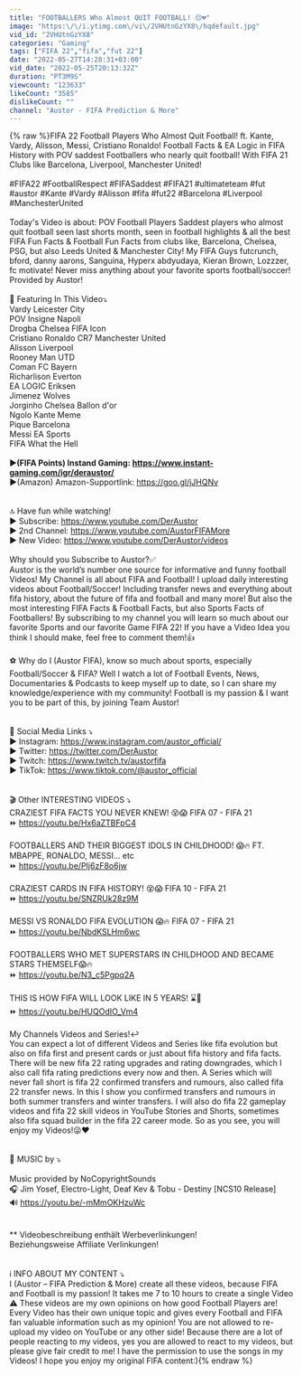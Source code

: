 ```yaml
---
title: "FOOTBALLERS Who Almost QUIT FOOTBALL! 😔💔"
image: "https:\/\/i.ytimg.com\/vi\/2VHUtnGzYX8\/hqdefault.jpg"
vid_id: "2VHUtnGzYX8"
categories: "Gaming"
tags: ["FIFA 22","fifa","fut 22"]
date: "2022-05-27T14:28:31+03:00"
vid_date: "2022-05-25T20:13:32Z"
duration: "PT3M9S"
viewcount: "123633"
likeCount: "3585"
dislikeCount: ""
channel: "Austor - FIFA Prediction & More"
---
```

{% raw %}FIFA 22 Football Players Who Almost Quit Football! ft. Kante, Vardy, Alisson, Messi, Cristiano Ronaldo! Football Facts &amp; EA Logic in FIFA History with POV saddest Footballers who nearly quit football! With FIFA 21 Clubs like Barcelona, Liverpool, Manchester United!<br /><br />#FIFA22 #FootballRespect #FIFASaddest #FIFA21 #ultimateteam #fut #austor #Kante #Vardy #Alisson #fifa #fut22 #Barcelona #Liverpool #ManchesterUnited<br /><br />Today's Video is about: POV Football Players Saddest players who almost quit football seen last shorts month, seen in football highlights &amp; all the best FIFA Fun Facts &amp; Football Fun Facts from clubs like, Barcelona, Chelsea, PSG, but also Leeds United &amp; Manchester City! My FIFA Guys futcrunch, bford, danny aarons, Sanguina, Hyperx abdyudaya, Kieran Brown, Lozzzer, fc motivate! Never miss anything about your favorite sports football/soccer! Provided by Austor!<br /><br />📃 Featuring In This Video⤵️<br />Vardy Leicester City<br />POV Insigne Napoli<br />Drogba Chelsea FIFA Icon<br />Cristiano Ronaldo CR7 Manchester United<br />Alisson Liverpool<br />Rooney Man UTD<br />Coman FC Bayern<br />Richarlison Everton<br />EA LOGIC Eriksen<br />Jimenez Wolves<br />Jorginho Chelsea Ballon d'or<br />Ngolo Kante Meme<br />Pique Barcelona<br />Messi EA Sports<br />FIFA What the Hell<br /><br />►**(FIFA Points) Instand Gaming: <a rel="nofollow" target="blank" href="https://www.instant-gaming.com/igr/deraustor/">https://www.instant-gaming.com/igr/deraustor/</a><br />►**(Amazon) Amazon-Supportlink: <a rel="nofollow" target="blank" href="https://goo.gl/jJHQNv">https://goo.gl/jJHQNv</a><br /><br /><br />🔝 Have fun while watching! <br />► Subscribe: <a rel="nofollow" target="blank" href="https://www.youtube.com/DerAustor">https://www.youtube.com/DerAustor</a><br />► 2nd Channel: <a rel="nofollow" target="blank" href="https://www.youtube.com/AustorFIFAMore">https://www.youtube.com/AustorFIFAMore</a><br />► New Video: <a rel="nofollow" target="blank" href="https://www.youtube.com/DerAustor/videos">https://www.youtube.com/DerAustor/videos</a><br /><br />Why should you Subscribe to Austor?✅<br />Austor is the world’s number one source for informative and funny football Videos! My Channel is all about FIFA and Football! I upload daily interesting videos about Football/Soccer! Including transfer news and everything about fifa history, about the future of fifa and football and many more! But also the most interesting FIFA Facts &amp; Football Facts, but also Sports Facts of Footballers! By subscribing to my channel you will learn so much about our favorite Sports and our favorite Game FIFA 22! If you have a Video Idea you think I should make, feel free to comment them!👍<br /><br />⚽ Why do I (Austor FIFA), know so much about sports, especially Football/Soccer &amp; FIFA? Well I watch a lot of Football Events, News, Documentaries &amp; Podcasts to keep myself up to date, so I can share my knowledge/experience with my community! Football is my passion &amp; I want you to be part of this, by joining Team Austor!<br /><br /><br />📍 Social Media Links ⤵️<br />► Instagram: <a rel="nofollow" target="blank" href="https://www.instagram.com/austor_official/">https://www.instagram.com/austor_official/</a><br />► Twitter: <a rel="nofollow" target="blank" href="https://twitter.com/DerAustor">https://twitter.com/DerAustor</a><br />► Twitch: <a rel="nofollow" target="blank" href="https://www.twitch.tv/austorfifa">https://www.twitch.tv/austorfifa</a><br />► TikTok: <a rel="nofollow" target="blank" href="https://www.tiktok.com/@austor_official">https://www.tiktok.com/@austor_official</a><br /><br /><br />🎬 Other INTERESTING VIDEOS ⤵️<br />CRAZIEST FIFA FACTS YOU NEVER KNEW! 😵😱 FIFA 07 - FIFA 21<br />⏩  <a rel="nofollow" target="blank" href="https://youtu.be/Hx6aZTBFpC4">https://youtu.be/Hx6aZTBFpC4</a><br /><br />FOOTBALLERS AND THEIR BIGGEST IDOLS IN CHILDHOOD! 😱🔥 FT. MBAPPE, RONALDO, MESSI... etc<br />⏩  <a rel="nofollow" target="blank" href="https://youtu.be/PIj6zF8o6jw">https://youtu.be/PIj6zF8o6jw</a><br /><br />CRAZIEST CARDS IN FIFA HISTORY! 😵😱 FIFA 10 - FIFA 21<br />⏩  <a rel="nofollow" target="blank" href="https://youtu.be/SNZRUk28z9M">https://youtu.be/SNZRUk28z9M</a><br /><br />MESSI VS RONALDO FIFA EVOLUTION 😱🔥 FIFA 07 - FIFA 21<br />⏩  <a rel="nofollow" target="blank" href="https://youtu.be/NbdKSLHm6wc">https://youtu.be/NbdKSLHm6wc</a><br /><br />FOOTBALLERS WHO MET SUPERSTARS IN CHILDHOOD AND BECAME STARS THEMSELF😱🔥<br />⏩  <a rel="nofollow" target="blank" href="https://youtu.be/N3_c5Pgpq2A">https://youtu.be/N3_c5Pgpq2A</a><br /><br />THIS IS HOW FIFA WILL LOOK LIKE IN 5 YEARS! ⌛👀<br />⏩  <a rel="nofollow" target="blank" href="https://youtu.be/HUQOdIO_Vm4">https://youtu.be/HUQOdIO_Vm4</a><br /><br />My Channels Videos and Series!↩️<br />You can expect a lot of different Videos and Series like fifa evolution but also on fifa first and present cards or just about fifa history and fifa facts. There will be new fifa 22 rating upgrades and rating downgrades, which I also call fifa rating predictions every now and then. A Series which will never fall short is fifa 22 confirmed transfers and rumours, also called fifa 22 transfer news. In this I show you confirmed transfers and rumours in both summer transfers and winter transfers. I will also do fifa 22 gameplay videos and fifa 22 skill videos in YouTube Stories and Shorts, sometimes also fifa squad builder in the fifa 22 career mode. So as you see, you will enjoy my Videos!😜❤️<br /><br /><br />🎵 MUSIC by ⤵️<br /><br />Music provided by NoCopyrightSounds<br />🎧 Jim Yosef, Electro-Light, Deaf Kev &amp; Tobu - Destiny [NCS10 Release]<br />🔊 <a rel="nofollow" target="blank" href="https://youtu.be/-mMmOKHzuWc">https://youtu.be/-mMmOKHzuWc</a><br /><br /><br />** Videobeschreibung enthält Werbeverlinkungen!<br />Beziehungsweise Affiliate Verlinkungen!<br /><br /><br />ℹ️ INFO ABOUT MY CONTENT ⤵️<br />I (Austor – FIFA Prediction &amp; More) create all these videos, because FIFA and Football is my passion! It takes me 7 to 10 hours to create a single Video ⚠️ These videos are my own opinions on how good Football Players are! Every Video has their own unique topic and gives every Football and FIFA fan valuable information such as my opinion! You are not allowed to re-upload my video on YouTube or any other side! Because there are a lot of people reacting to my videos, yes you are allowed to react to my videos, but please give fair credit to me! I have the permission to use the songs in my Videos! I hope you enjoy my original FIFA content:){% endraw %}
